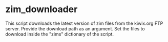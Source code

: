 # zim_downloader

This script downloads the latest version of zim files from the kiwix.org FTP server.
Provide the download path as an argument.
Set the files to download inside the "zims" dictionary of the script. 

